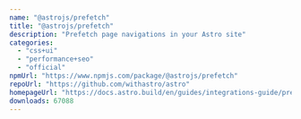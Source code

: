 ```yaml
---
name: "@astrojs/prefetch"
title: "@astrojs/prefetch"
description: "Prefetch page navigations in your Astro site"
categories:
  - "css+ui"
  - "performance+seo"
  - "official"
npmUrl: "https://www.npmjs.com/package/@astrojs/prefetch"
repoUrl: "https://github.com/withastro/astro"
homepageUrl: "https://docs.astro.build/en/guides/integrations-guide/prefetch/"
downloads: 67088
---
```

